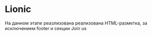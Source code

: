 # Lionic
На данном этапе реазлизована реализована HTML-разметка, за исключением footer и секции Join us

